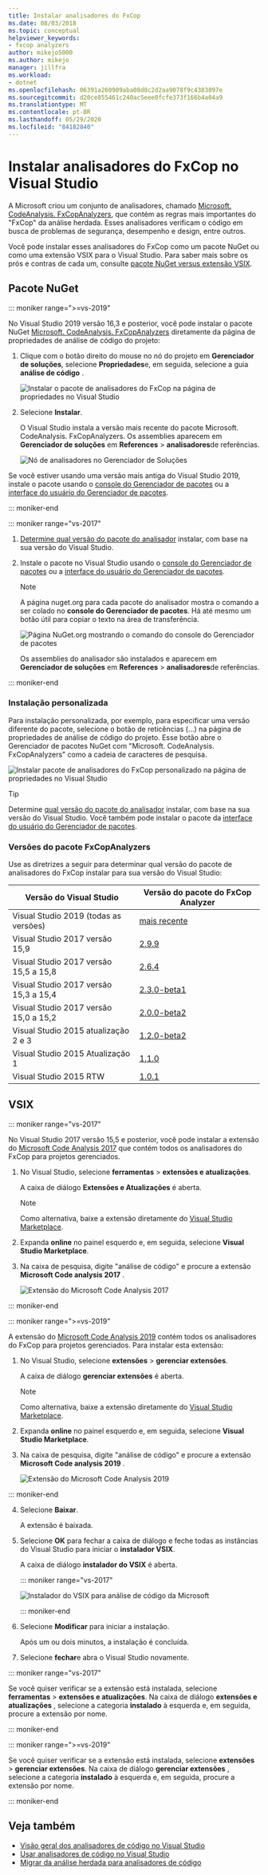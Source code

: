 ```yaml
---
title: Instalar analisadores do FxCop
ms.date: 08/03/2018
ms.topic: conceptual
helpviewer_keywords:
- fxcop analyzers
author: mikejo5000
ms.author: mikejo
manager: jillfra
ms.workload:
- dotnet
ms.openlocfilehash: 06391a260909aba08d8c2d2aa9078f9c4383897e
ms.sourcegitcommit: d20ce855461c240ac5eee0fcfe373f166b4a04a9
ms.translationtype: MT
ms.contentlocale: pt-BR
ms.lasthandoff: 05/29/2020
ms.locfileid: "84182840"
---
```

# <a name="install-fxcop-analyzers-in-visual-studio"></a>Instalar analisadores do FxCop no Visual Studio

A Microsoft criou um conjunto de analisadores, chamado [Microsoft. CodeAnalysis. FxCopAnalyzers](https://www.nuget.org/packages/Microsoft.CodeAnalysis.FxCopAnalyzers), que contém as regras mais importantes do "FxCop" da análise herdada. Esses analisadores verificam o código em busca de problemas de segurança, desempenho e design, entre outros.

Você pode instalar esses analisadores do FxCop como um pacote NuGet ou como uma extensão VSIX para o Visual Studio. Para saber mais sobre os prós e contras de cada um, consulte [pacote NuGet versus extensão VSIX](roslyn-analyzers-overview.md#nuget-package-versus-vsix-extension).

## <a name="nuget-package"></a>Pacote NuGet

::: moniker range=">=vs-2019"

No Visual Studio 2019 versão 16,3 e posterior, você pode instalar o pacote NuGet [Microsoft. CodeAnalysis. FxCopAnalyzers](https://www.nuget.org/packages/Microsoft.CodeAnalysis.FxCopAnalyzers) diretamente da página de propriedades de análise de código do projeto:

1. Clique com o botão direito do mouse no nó do projeto em **Gerenciador de soluções**, selecione **Propriedades**e, em seguida, selecione a guia **análise de código** .

   ![Instalar o pacote de analisadores do FxCop na página de propriedades no Visual Studio](media/install-fxcop-properties-page.png)

2. Selecione **Instalar**.

   O Visual Studio instala a versão mais recente do pacote Microsoft. CodeAnalysis. FxCopAnalyzers. Os assemblies aparecem em **Gerenciador de soluções** em **References**  >  **analisadores**de referências.

   ![Nó de analisadores no Gerenciador de Soluções](media/solution-explorer-analyzers-node.png)

Se você estiver usando uma versão mais antiga do Visual Studio 2019, instale o pacote usando o [console do Gerenciador de pacotes](/nuget/quickstart/install-and-use-a-package-in-visual-studio#package-manager-console) ou a [interface do usuário do Gerenciador de pacotes](/nuget/quickstart/install-and-use-a-package-in-visual-studio#package-manager-console).

::: moniker-end

::: moniker range="vs-2017"

1. [Determine qual versão do pacote do analisador](#fxcopanalyzers-package-versions) instalar, com base na sua versão do Visual Studio.

2. Instale o pacote no Visual Studio usando o [console do Gerenciador de pacotes](/nuget/quickstart/install-and-use-a-package-in-visual-studio#package-manager-console) ou a [interface do usuário do Gerenciador de pacotes](/nuget/quickstart/install-and-use-a-package-in-visual-studio#package-manager-console).

   > [!NOTE]
   > A página nuget.org para cada pacote do analisador mostra o comando a ser colado no **console do Gerenciador de pacotes**. Há até mesmo um botão útil para copiar o texto na área de transferência.
   >
   > ![Página NuGet.org mostrando o comando do console do Gerenciador de pacotes](media/nuget-package-manager-command.png)

   Os assemblies do analisador são instalados e aparecem em **Gerenciador de soluções** em **References** > **analisadores**de referências.

::: moniker-end

### <a name="custom-installation"></a>Instalação personalizada

Para instalação personalizada, por exemplo, para especificar uma versão diferente do pacote, selecione o botão de reticências (...) na página de propriedades de análise de código do projeto. Esse botão abre o Gerenciador de pacotes NuGet com "Microsoft. CodeAnalysis. FxCopAnalyzers" como a cadeia de caracteres de pesquisa.

![Instalar pacote de analisadores do FxCop personalizado na página de propriedades no Visual Studio](media/install-fxcop-properties-page-ellipsis.png)

> [!TIP]
> Determine [qual versão do pacote do analisador](#fxcopanalyzers-package-versions) instalar, com base na sua versão do Visual Studio. Você também pode instalar o pacote da [interface do usuário do Gerenciador de pacotes](/nuget/quickstart/install-and-use-a-package-in-visual-studio#package-manager-console).

### <a name="fxcopanalyzers-package-versions"></a>Versões do pacote FxCopAnalyzers

Use as diretrizes a seguir para determinar qual versão do pacote de analisadores do FxCop instalar para sua versão do Visual Studio:

| Versão do Visual Studio | Versão do pacote do FxCop Analyzer |
| - | - |
| Visual Studio 2019 (todas as versões) | [mais recente](https://www.nuget.org/packages/Microsoft.CodeAnalysis.FxCopAnalyzers/) | 
| Visual Studio 2017 versão 15,9 | [2.9.9](https://www.nuget.org/packages/Microsoft.CodeAnalysis.FxCopAnalyzers/2.9.9) |
| Visual Studio 2017 versão 15,5 a 15,8 | [2.6.4](https://www.nuget.org/packages/Microsoft.CodeAnalysis.FxCopAnalyzers/2.6.4) |
| Visual Studio 2017 versão 15,3 a 15,4 | [2.3.0-beta1](https://www.nuget.org/packages/Microsoft.CodeAnalysis.FxCopAnalyzers/2.3.0-beta1) |
| Visual Studio 2017 versão 15,0 a 15,2 | [2.0.0-beta2](https://www.nuget.org/packages/Microsoft.CodeAnalysis.FxCopAnalyzers/2.0.0-beta2) |
| Visual Studio 2015 atualização 2 e 3 | [1.2.0-beta2](https://www.nuget.org/packages/Microsoft.CodeAnalysis.FxCopAnalyzers/1.2.0-beta2) |
| Visual Studio 2015 Atualização 1 | [1.1.0](https://www.nuget.org/packages/Microsoft.CodeAnalysis.FxCopAnalyzers/1.1.0) |
| Visual Studio 2015 RTW | [1.0.1](https://www.nuget.org/packages/Microsoft.CodeAnalysis.FxCopAnalyzers/1.0.1) |

## <a name="vsix"></a>VSIX

::: moniker range="vs-2017"

No Visual Studio 2017 versão 15,5 e posterior, você pode instalar a extensão do [Microsoft Code Analysis 2017](https://marketplace.visualstudio.com/items?itemName=VisualStudioPlatformTeam.MicrosoftCodeAnalysis2017) que contém todos os analisadores do FxCop para projetos gerenciados.

1. No Visual Studio, selecione **ferramentas** > **extensões e atualizações**.

   A caixa de diálogo **Extensões e Atualizações** é aberta.

   > [!NOTE]
   > Como alternativa, baixe a extensão diretamente do [Visual Studio Marketplace](https://marketplace.visualstudio.com/items?itemName=VisualStudioPlatformTeam.MicrosoftCodeAnalysis2017).

2. Expanda **online** no painel esquerdo e, em seguida, selecione **Visual Studio Marketplace**.

3. Na caixa de pesquisa, digite "análise de código" e procure a extensão **Microsoft Code analysis 2017** .

   ![Extensão do Microsoft Code Analysis 2017](media/extensions-and-updates-code-analysis.png)

::: moniker-end

::: moniker range=">=vs-2019"

A extensão do [Microsoft Code Analysis 2019](https://marketplace.visualstudio.com/items?itemName=VisualStudioPlatformTeam.MicrosoftCodeAnalysis2019) contém todos os analisadores do FxCop para projetos gerenciados. Para instalar esta extensão:

1. No Visual Studio, selecione **extensões** > **gerenciar extensões**.

   A caixa de diálogo **gerenciar extensões** é aberta.

   > [!NOTE]
   > Como alternativa, baixe a extensão diretamente do [Visual Studio Marketplace](https://marketplace.visualstudio.com/items?itemName=VisualStudioPlatformTeam.MicrosoftCodeAnalysis2019).

2. Expanda **online** no painel esquerdo e, em seguida, selecione **Visual Studio Marketplace**.

3. Na caixa de pesquisa, digite "análise de código" e procure a extensão **Microsoft Code analysis 2019** .

   ![Extensão do Microsoft Code Analysis 2019](media/manage-extensions-code-analysis.png)

::: moniker-end

4. Selecione **Baixar**.

   A extensão é baixada.

5. Selecione **OK** para fechar a caixa de diálogo e feche todas as instâncias do Visual Studio para iniciar o **instalador VSIX**.

   A caixa de diálogo **instalador do VSIX** é aberta.

   ::: moniker range="vs-2017"

   ![Instalador do VSIX para análise de código da Microsoft](media/vsix-installer-code-analysis.png)

   ::: moniker-end

6. Selecione **Modificar** para iniciar a instalação.

   Após um ou dois minutos, a instalação é concluída.

7. Selecione **fechar**e abra o Visual Studio novamente.

::: moniker range="vs-2017"

Se você quiser verificar se a extensão está instalada, selecione **ferramentas**  >  **extensões e atualizações**. Na caixa de diálogo **extensões e atualizações** , selecione a categoria **instalado** à esquerda e, em seguida, procure a extensão por nome.

::: moniker-end

::: moniker range=">=vs-2019"

Se você quiser verificar se a extensão está instalada, selecione **extensões**  >  **gerenciar extensões**. Na caixa de diálogo **gerenciar extensões** , selecione a categoria **instalado** à esquerda e, em seguida, procure a extensão por nome.

::: moniker-end

## <a name="see-also"></a>Veja também

- [Visão geral dos analisadores de código no Visual Studio](../code-quality/roslyn-analyzers-overview.md)
- [Usar analisadores de código no Visual Studio](../code-quality/use-roslyn-analyzers.md)
- [Migrar da análise herdada para analisadores de código](../code-quality/migrate-from-legacy-analysis-to-fxcop-analyzers.md)
